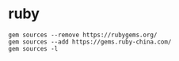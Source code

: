 # ruby
```shell
gem sources --remove https://rubygems.org/
gem sources --add https://gems.ruby-china.com/
gem sources -l
```